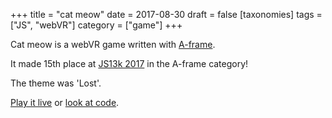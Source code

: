 +++
title = "cat meow"
date = 2017-08-30
draft = false
[taxonomies]
tags = ["JS", "webVR"]
category = ["game"]
+++

Cat meow is a webVR game written with [A-frame](https://aframe.io/).

It made 15th place at [JS13k 2017](http://2017.js13kgames.com/) in the A-frame category!

The theme was 'Lost'.

[Play it live]("https://lislis.github.io/cat-meow/) or [look at code]("https://github.com/lislis/cat-meow).
